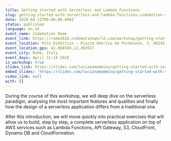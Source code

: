 ```yaml
---
title: Getting started with Serverless and Lambda Functions
slug: getting-started-with-serverless-and-lambda-functions-codemotion-rome
date: 2018-04-12T00:00:00.000Z
status: published
language: en_US
event_name: Codemotion Rome
event_link: https://rome2018.codemotionworld.com/workshop/getting-started-with-serverless-and-lambda-functions/
event_location: Polo Didattico - Piazza Oderico da Pordenone, 3, 00145 Roma RM, Italy
event_location_gps: 41.860349,12.493917
event_city: Rome, Italy
event_days: April 11-14 2018
is_workshop: true
slides_link: https://slides.com/lucianomammino/getting-started-with-serverless-and-lambda-functions-codemotion-rome2018/
embed_slides: 'https://slides.com/lucianomammino/getting-started-with-serverless-and-lambda-functions-codemotion-rome2018/'
video_link: null
with: []
---
```


During the course of this workshop, we will deep dive on the serverless paradigm, analysing the most important features and qualities and finally how the design of a serverless application differs from a traditional one.

After this introduction, we will move quickly into practical exercises that will allow us to build, step by step, a complete serverless application on top of AWS services such as Lambda Functions, API Gateway, S3, CloudFront, Dynamo DB and CloudFormation.
